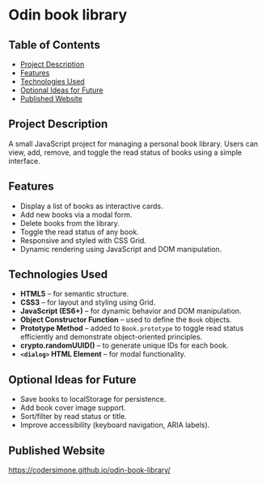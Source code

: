 # Odin book library

## Table of Contents

-   [Project Description](#project-description)
-   [Features](#features)
-   [Technologies Used](#technologies-used)
-   [Optional Ideas for Future](#optional-ideas-for-future)
-   [Рublished Website](#published-website)

## Project Description

A small JavaScript project for managing a personal book library. Users can view, add, remove, and toggle the read status of books using a simple interface.

## Features

-   Display a list of books as interactive cards.
-   Add new books via a modal form.
-   Delete books from the library.
-   Toggle the read status of any book.
-   Responsive and styled with CSS Grid.
-   Dynamic rendering using JavaScript and DOM manipulation.

## Technologies Used

-   **HTML5** – for semantic structure.
-   **CSS3** – for layout and styling using Grid.
-   **JavaScript (ES6+)** – for dynamic behavior and DOM manipulation.
-   **Object Constructor Function** – used to define the `Book` objects.
-   **Prototype Method** – added to `Book.prototype` to toggle read status efficiently and demonstrate object-oriented principles.
-   **crypto.randomUUID()** – to generate unique IDs for each book.
-   **`<dialog>` HTML Element** – for modal functionality.

## Optional Ideas for Future

-   Save books to localStorage for persistence.
-   Add book cover image support.
-   Sort/filter by read status or title.
-   Improve accessibility (keyboard navigation, ARIA labels).

## Рublished Website

https://codersimone.github.io/odin-book-library/
